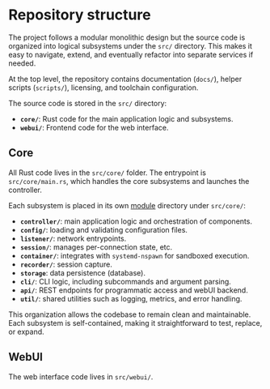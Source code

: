 # Repository structure

The project follows a modular monolithic design but the source code is organized
into logical subsystems under the `src/` directory. This makes it easy to
navigate, extend, and eventually refactor into separate services if needed.

At the top level, the repository contains documentation (`docs/`), helper scripts
(`scripts/`), licensing, and toolchain configuration.

The source code is stored in the `src/` directory:

- **`core/`**: Rust code for the main application logic and subsystems.
- **`webui/`**: Frontend code for the web interface.

## Core

All Rust code lives in the `src/core/` folder. The entrypoint is
`src/core/main.rs`, which handles the core subsystems and launches the
controller.

Each subsystem is placed in its own
[module](https://doc.rust-lang.org/book/ch07-02-defining-modules-to-control-scope-and-privacy.html)
directory under `src/core/`:

- **`controller/`**: main application logic and orchestration of components.
- **`config/`**: loading and validating configuration files.
- **`listener/`**: network entrypoints.
- **`session/`**: manages per-connection state, etc.
- **`container/`**: integrates with `systemd-nspawn` for sandboxed execution.
- **`recorder/`**: session capture.
- **`storage`**: data persistence (database).
- **`cli/`**: CLI logic, including subcommands and argument parsing.
- **`api/`**: REST endpoints for programmatic access and webUI backend.
- **`util/`**: shared utilities such as logging, metrics, and error handling.

This organization allows the codebase to remain clean and maintainable. Each
subsystem is self-contained, making it straightforward to test, replace, or
expand.

## WebUI

The web interface code lives in `src/webui/`.
